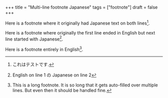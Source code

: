+++
title = "Multi-line footnote Japanese"
tags = ["footnote"]
draft = false
+++

Here is a footnote where it originally had Japanese text on both
lines[^fn:1].

Here is a footnote where originally the first line ended in English
but next line started with Japanese[^fn:2].

Here is a footnote entirely in English[^fn:3].

[^fn:1]: これはテストです.
[^fn:2]: English on line 1
    の Japanese on line 2
[^fn:3]: This is a long footnote. It is so long that it gets auto-filled
    over multiple lines. But even then it should be handled fine.
